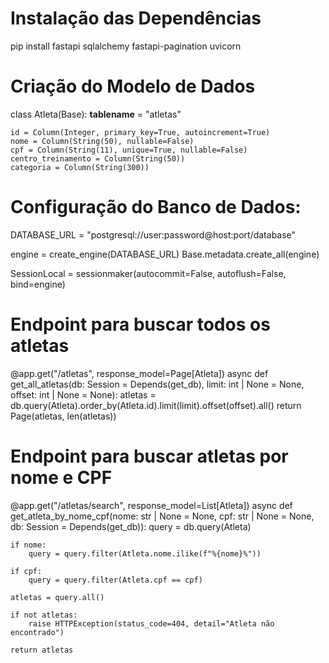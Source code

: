 # Instalação das Dependências

pip install fastapi sqlalchemy fastapi-pagination uvicorn

# Criação do Modelo de Dados

class Atleta(Base):
    __tablename__ = "atletas"

    id = Column(Integer, primary_key=True, autoincrement=True)
    nome = Column(String(50), nullable=False)
    cpf = Column(String(11), unique=True, nullable=False)
    centro_treinamento = Column(String(50))
    categoria = Column(String(300))

# Configuração do Banco de Dados:

DATABASE_URL = "postgresql://user:password@host:port/database"

engine = create_engine(DATABASE_URL)
Base.metadata.create_all(engine)

SessionLocal = sessionmaker(autocommit=False, autoflush=False, bind=engine)

# Endpoint para buscar todos os atletas

@app.get("/atletas", response_model=Page[Atleta])
async def get_all_atletas(db: Session = Depends(get_db), limit: int | None = None, offset: int | None = None):
    atletas = db.query(Atleta).order_by(Atleta.id).limit(limit).offset(offset).all()
    return Page(atletas, len(atletas))


# Endpoint para buscar atletas por nome e CPF

@app.get("/atletas/search", response_model=List[Atleta])
async def get_atleta_by_nome_cpf(nome: str | None = None, cpf: str | None = None, db: Session = Depends(get_db)):
    query = db.query(Atleta)

    if nome:
        query = query.filter(Atleta.nome.ilike(f"%{nome}%"))

    if cpf:
        query = query.filter(Atleta.cpf == cpf)

    atletas = query.all()

    if not atletas:
        raise HTTPException(status_code=404, detail="Atleta não encontrado")

    return atletas


